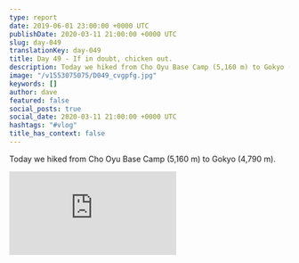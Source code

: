 ```yaml
---
type: report
date: 2019-06-01 23:00:00 +0000 UTC
publishDate: 2020-03-11 21:00:00 +0000 UTC
slug: day-049
translationKey: day-049
title: Day 49 - If in doubt, chicken out.
description: Today we hiked from Cho Oyu Base Camp (5,160 m) to Gokyo (4,790 m).
image: "/v1553075075/D049_cvgpfg.jpg"
keywords: []
author: dave
featured: false
social_posts: true
social_date: 2020-03-11 21:00:00 +0000 UTC
hashtags: "#vlog"
title_has_context: false
---
```


Today we hiked from Cho Oyu Base Camp (5,160 m) to Gokyo (4,790 m).

<iframe class="youtube" src="https://www.youtube.com/embed/5miRtup7ByI" frameborder="0" allow="accelerometer; autoplay; encrypted-media; gyroscope; picture-in-picture" allowfullscreen></iframe>

